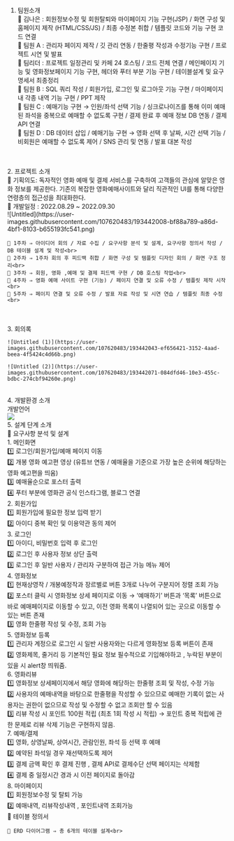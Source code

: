 1. 팀원소개<br>
    📌 김나은 : 회원정보수정 및 회원탈퇴와 마이페이지 기능 구현(JSP) / 화면 구성 및 홈페이지 제작 (HTML/CSS/JS) / 최종 수정본 취합 / 템플릿 코드와 기능 구현 코드 연결<br>
    📌 팀원 A : 관리자 페이지 제작 / 깃 관리 연동 / 한줄평 작성과 수정기능 구현 /  프로젝트 시연 및 발표 <br>
    📌 팀리더 : 프로젝트 일정관리 및 카페 24 호스팅 / 코드 전체 연결 / 메인페이지 기능 및 영화정보페이지 기능 구현, 헤더와 푸터 부분 기능 구현 / 테이블설계 및 요구명세서 최종정리 <br>
    📌 팀원 B : SQL 쿼리 작성 / 회원가입, 로그인 및 로그아웃 기능 구현 / 마이페이지 내 각종 내역 기능 구현 / PPT 제작<br>
    📌 팀원 C : 예매기능 구현 → 인원/좌석 선택 기능 / 싱크로나이즈를 통해 이미 예매된 좌석을 중복으로 예매할 수 없도록 구현 / 결제 완료 후 예매 정보 DB 연동 / 결제 API 연결<br>
    📌 팀원 D : DB 데이터 삽입 / 예매기능 구현 → 영화 선택 후 날짜, 시간 선택 기능 / 비회원은 예매할 수 없도록 제어 / SNS 관리 및 연동 / 발표 대본 작성<br>
<br>
<br>
2. 프로젝트 소개<br>
    📌 기획의도: 독자적인 영화 예매 및 결제 서비스를 구축하여 고객들의 관심에 알맞은 영화 정보를 제공한다. 기존의 복잡한 영화예매사이트와 달리 직관적인 UI를 통해 다양한 연령층의 접근성을 최대화한다.<br>
    📌 개발일정 : 2022.08.29 ~ 2022.09.30<br> 
        ![Untitled](https://user-images.githubusercontent.com/107620483/193442008-bf88a789-a86d-4bf1-8103-b655193fc541.png)
     
    📌 1주차 ⇒ 아이디어 회의 / 자료 수집 / 요구사항 분석 및 설계, 요구사항 정의서 작성 / DB 테이블 설계 및 작성<br>
    📌 2주차 ⇒ 1주차 회의 후 피드백 취합 / 화면 구성 및 템플릿 디자인 회의 / 화면 구조 정리<br>
    📌 3주차 ⇒ 회원, 영화 ,예매 및 결제 피드백 구현 / DB 호스팅 작업<br>
    📌 4주차 ⇒ 영화 예매 사이트 구현 (기능) / 페이지 연결 및 오류 수정 / 템플릿 제작 시작<br>
    📌 5주차 ⇒ 페이지 연결 및 오류 수정 / 발표 자료 작성 및 시연 연습 / 템플릿 최종 수정<br>
<br>
<br>
3. 회의록<br>
    
    ![Untitled (1)](https://user-images.githubusercontent.com/107620483/193442043-ef656421-3152-4aad-beea-4f5424c4d66b.png)
    
    ![Untitled (2)](https://user-images.githubusercontent.com/107620483/193442071-084dfd46-10e3-455c-bdbc-274cbf94260e.png)


<br>
4. 개발환경 소개<br>
   개발언어 <br>
   <img src="https://img.shields.io/badge/JAVA-007396?style=flat&logo=Java&logoColor=white"/>

<br>
5. 설계 단계 소개<br>
    📌 요구사항 분석 및 설계<br>
        1. 메인화면<br>
        1️⃣ 로그인/회원가입/예매 페이지 이동<br>
        2️⃣ 개봉 영화 예고편 영상 (유튜브 연동 / 예매율을 기준으로 가장 높은 순위에 해당하는 영화 예고편을 띄움)<br>
        3️⃣ 예매율순으로 포스터 출력<br>
        4️⃣ 푸터 부분에 영화관 공식 인스타그램, 블로그 연결<br>
        2. 회원가입<br>
        1️⃣ 회원가입에 필요한 정보 입력 받기 <br>
        2️⃣ 아이디 중복 확인 및 이용약관 동의 제어<br>
        3. 로그인<br>
        1️⃣ 아이디, 비밀번호 입력 후 로그인<br>
        2️⃣ 로그인 후 사용자 정보 상단 출력 <br>
        3️⃣ 로그인 후 일반 사용자 / 관리자 구분하여 접근 가능 메뉴 제어<br>
        4. 영화정보<br>
        1️⃣ 현재상영작 / 개봉예정작과 장르별로 버튼 3개로 나누어 구분지어 정렬 조회 가능<br>
        2️⃣ 포스터 클릭 시 영화정보 상세 페이지로 이동 → ‘예매하기’ 버튼과 ‘목록’ 버튼으로 바로 예매페이지로 이동할 수 있고, 이전 영화 목록이 나열되어 있는 곳으로 이동할 수 있는 버튼 존재<br>
        3️⃣ 영화 한줄평 작성 및 수정, 조회 가능 <br>
        5. 영화정보 등록<br>
        1️⃣ 관리자 계정으로 로그인 시 일반 사용자와는 다르게 영화정보 등록 버튼이 존재<br>
        2️⃣ 영화제목, 줄거리 등 기본적인 필요 정보 필수적으로 기입해야하고 , 누락된 부분이 있을 시 alert창 띄워줌.<br>
        6. 영화리뷰<br>
        1️⃣ 영화정보 상세페이지에서 해당 영화에 해당하는 한줄평 조회 및 작성, 수정 가능<br>
        2️⃣ 사용자의 예매내역을 바탕으로 한줄평을 작성할 수 있으므로 예매한 기록이 없는 사용자는 권한이 없으므로 작성 및 수정할 수 없고 조회만 할 수 있음<br>
        3️⃣ 리뷰 작성 시 포인트 100원 적립 (최초 1회 작성 시 적립) → 포인트 중복 적립에 관한 문제로 리뷰 삭제 기능은 구현하지 않음.<br>
        7. 예매/결제 <br>
        1️⃣ 영화, 상영날짜, 상여시간, 관람인원, 좌석 등 선택 후 예매<br>
        2️⃣ 예약된 좌석일 경우 재선택하도록 제어<br>
        3️⃣ 결제 금액 확인 후 결제 진행 , 결제 API로 결제수단 선택 페이지는 삭제함<br>
        4️⃣ 결제 중 일정시간 경과 시 이전 페이지로 돌아감<br>
        8. 마이페이지<br>
        1️⃣ 회원정보수정 및 탈퇴 가능<br>
        2️⃣ 예매내역, 리뷰작성내역 , 포인트내역 조회가능<br>
    📌 테이블 정의서<br>

        
    📌 ERD 다이어그램 ⇒ 총 6개의 테이블 설계<br>
